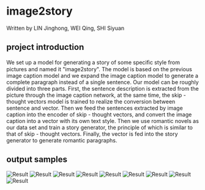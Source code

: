 # image2story

Written by LIN Jinghong, WEI Qing, SHI Siyuan

## project introduction

We set up a model for generating a story of some speciﬁc style from pictures and named it "image2story". The model is based on the previous image caption model and we expand the image caption model to generate a complete paragraph instead of a single sentence. Our model can be roughly divided into three parts. First, the sentence description is extracted from the picture through the image caption network, at the same time, the skip - thought vectors model is trained to realize the conversion between sentence and vector. Then we feed the sentences extracted by image caption into the encoder of skip - thought vectors, and convert the image caption into a vector
with its own text style. Then we use romantic novels as our data set and train a story generator, the principle of which is similar to that of skip - thought vectors. Finally, the vector is fed into the story generator to generate romantic paragraphs.

## output samples

![Result](\out_samples\o_8.png)
![Result](\out_samples\o_9.png)
![Result](\out_samples\o_10.png)
![Result](\out_samples\o_1.jpg)
![Result](\out_samples\o_2.jpg)
![Result](\out_samples\o_3.jpg)
![Result](\out_samples\o_4.jpg)
![Result](\out_samples\o_5.jpg)
![Result](\out_samples\o_6.jpg)
